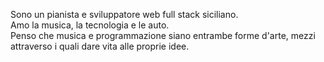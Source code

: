 Sono un pianista e sviluppatore web full stack siciliano.\
Amo la musica, la tecnologia e le auto.\
Penso che musica e programmazione siano entrambe forme d'arte, mezzi attraverso i quali dare vita alle proprie idee.
